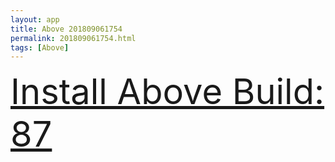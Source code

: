 ```yaml
---
layout: app
title: Above 201809061754
permalink: 201809061754.html
tags: [Above]
---
```

<div class="pure-g">
    <div class="pure-u-1-1" style="font-size: 4em">
        <a class="pure-button-primary" href="itms-services://?action=download-manifest&url=https%3A%2F%2Flitsungyisigono.github.io%2FTestScript%2Fmanifests%2F201809061754.plist"><i class="fa fa-download" aria-hidden="true"></i>Install Above Build: 87</a>
    </div>
</div>